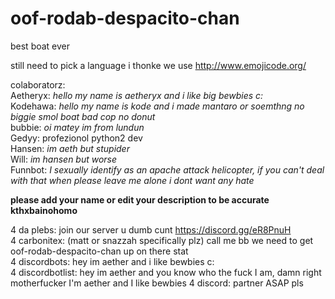 # oof-rodab-despacito-chan

best boat ever


still need to pick a language i thonke we use http://www.emojicode.org/

colaboratorz:  
Aetheryx: *hello my name is aetheryx and i like big bewbies c:*  
Kodehawa: *hello my name is kode and i made mantaro or soemthng no biggie smol boat bad cop no donut*  
bubbie: *oi matey im from lundun*  
Gedyy: profezionol python2 dev  
Hansen: *im aeth but stupider*  
Will: *im hansen but worse*  
Funnbot: *I sexually identify as an apache attack helicopter, if you can't deal with that when please leave me alone i dont want any hate*  
  
**please add your name or edit your description to be accurate kthxbainohomo**
  
  
4 da plebs: join our server u dumb cunt https://discord.gg/eR8PnuH  
4 carbonitex: (matt or snazzah specifically plz) call me bb we need to get oof-rodab-despacito-chan up on there stat  
4 discordbots: hey im aether and i like bewbies c:  
4 discordbotlist: hey im aether and you know who the fuck I am, damn right motherfucker I'm aether and I like bewbies
4 discord: partner ASAP pls

